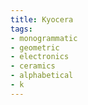 ```yaml
---
title: Kyocera
tags:
- monogrammatic
- geometric
- electronics
- ceramics
- alphabetical
- k
---
```


